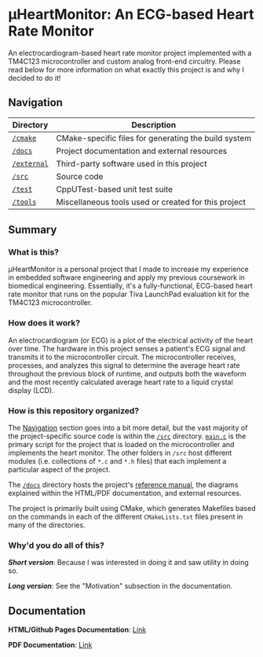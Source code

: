 # μHeartMonitor: An ECG-based Heart Rate Monitor

An electrocardiogram-based heart rate monitor project implemented with a TM4C123 microcontroller and custom analog front-end circuitry. Please read below for more information on what exactly this project is and why I decided to do it!

## Navigation

| Directory               | Description                                          |
| ----------------------- | ---------------------------------------------------- |
| [`/cmake`](cmake)       | CMake-specific files for generating the build system |
| [`/docs`](docs)         | Project documentation and external resources         |
| [`/external`](external) | Third-party software used in this project            |
| [`/src`](src)           | Source code                                          |
| [`/test`](test)         | CppUTest-based unit test suite                       |
| [`/tools`](tools)       | Miscellaneous tools used or created for this project |

## Summary

### What is this?
μHeartMonitor is a personal project that I made to increase my experience in embedded software engineering and apply my previous coursework in biomedical engineering. Essentially, it's a fully-functional, ECG-based heart rate monitor that runs on the popular Tiva LaunchPad evaluation kit for the TM4C123 microcontroller.

### How does it work?
An electrocardiogram (or ECG) is a plot of the electrical activity of the heart over time. The hardware in this project senses a patient's ECG signal and transmits it to the microcontroller circuit. The microcontroller receives, processes, and analyzes this signal to determine the average heart rate throughout the previous block of runtime, and outputs both the waveform and the most recently calculated average heart rate to a liquid crystal display (LCD).

### How is this repository organized?
The [Navigation](#navigating-the-repository) section goes into a bit more detail, but the vast majority of the project-specific source code is within the [`/src`](/src) directory. [`main.c`](/src/main.c) is the primary script for the project that is loaded on the microcontroller and implements the heart monitor. The other folders in `/src` host different modules (i.e. collections of `*.c` and `*.h` files) that each implement a particular aspect of the project.

The [`/docs`](/docs/) directory hosts the project's [reference manual](/docs/refman.pdf), the diagrams explained within the HTML/PDF documentation, and external resources.

The project is primarily built using CMake, which generates Makefiles based on the commands in each of the different `CMakeLists.txt` files present in many of the directories.

### Why'd you do all of this?
***Short version***: Because I was interested in doing it and saw utility in doing so.

***Long version***: See the "Motivation" subsection in the documentation.

## Documentation
**HTML/Github Pages Documentation**: [Link](https://bryanmcelvy.github.io/microHeartMonitor)

**PDF Documentation**: [Link](/docs/refman.pdf)
